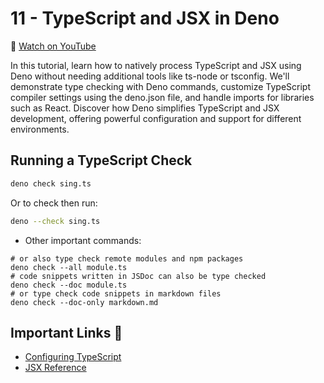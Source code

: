 # 11 - TypeScript and JSX in Deno

🎥 [Watch on YouTube](https://www.youtube.com/watch?v=KoM8ahe8O74&list=PLvvLnBDNuTEov9EBIp3MMfHlBxaKGRWTe&index=11&pp=iAQB)

In this tutorial, learn how to natively process TypeScript and JSX using Deno without needing additional tools like ts-node or tsconfig. We'll demonstrate type checking with Deno commands, customize TypeScript compiler settings using the deno.json file, and handle imports for libraries such as React. Discover how Deno simplifies TypeScript and JSX development, offering powerful configuration and support for different environments.

## Running a TypeScript Check

```bash
deno check sing.ts
```
Or to check then run:

```bash
deno --check sing.ts
```

* Other important commands:

```
# or also type check remote modules and npm packages
deno check --all module.ts
# code snippets written in JSDoc can also be type checked
deno check --doc module.ts
# or type check code snippets in markdown files
deno check --doc-only markdown.md
```


## Important Links 🔗

* [Configuring TypeScript](https://docs.deno.com/runtime/reference/ts_config_migration/)
* [JSX Reference](https://docs.deno.com/runtime/reference/jsx/)